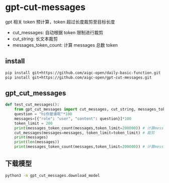# gpt-cut-messages

gpt 相关 token 预计算，token 超过长度裁剪至目标长度

- cut_messages: 自动根据 token 限制进行裁剪
- cut_string: 长文本裁剪
- messages_token_count: 计算 messages 总数 token

## install

```bash
pip install git+https://github.com/aigc-open/daily-basic-function.git
pip install git+https://github.com/aigc-open/gpt-cut-messages.git
```

## gpt_cut_messages

```python
def test_cut_messages():
    from gpt_cut_messages import cut_messages, cut_string, messages_token_count
    question = "hi你是谁呢"*100
    messages=[{"role": "user", "content": question}]*100
    token_limit = 200
    print(messages_token_count(messages,token_limit=200000)) # 计算messages总数token
    cut_messages(messages=messages, token_limit=token_limit) # 裁剪
    print(messages)
    print(len(messages))
    print(messages_token_count(messages,token_limit=200000)) # 计算messages总数token
```

## 下载模型

```bash
python3 -m gpt_cut_messages.download_model
```
